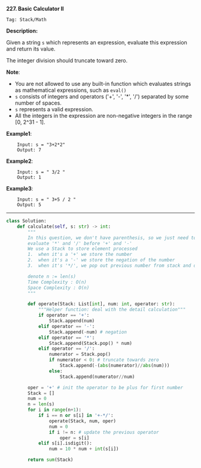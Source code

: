 **227. Basic Calculator II**

```Tag: Stack/Math```

**Description:**

Given a string ```s``` which represents an expression, evaluate this expression and return its value. 

The integer division should truncate toward zero.

**Note**: 

+ You are not allowed to use any built-in function which evaluates strings as mathematical expressions, such as ```eval()```
+ ```s``` consists of integers and operators ('+', '-', '*', '/') separated by some number of spaces.
+ ```s``` represents a valid expression.
+ All the integers in the expression are non-negative integers in the range [0, 2^31 - 1].

**Example1**:

        Input: s = "3+2*2"
        Output: 7

**Example2**:

        Input: s = " 3/2 "
        Output: 1
        
**Example3**:

        Input: s = " 3+5 / 2 "
        Output: 5

-----------

```python
class Solution:
    def calculate(self, s: str) -> int:
        """
        In this question, we don't have parenthesis, so we just need to
        evaluate '*' and '/' before '+' and '-'
        We use a Stack to store element processed
        1.  when it's a '+' we store the number
        2.  when it's a '-' we store the negation of the number
        3.  when it's '*/', we pop out previous number from stack and do operation accordingly

        denote n := len(s)
        Time Complexity : O(n)
        Space Complexity : O(n)
        """

        def operate(Stack: List[int], num: int, operator: str):
            """Helper function: deal with the detail calculation"""
            if operator == '+':
                Stack.append(num)
            elif operator == '-': 
                Stack.append(-num) # negation
            elif operator == '*':
                Stack.append(Stack.pop() * num)
            elif operator == '/':
                numerator = Stack.pop()
                if numerator < 0: # truncate towards zero
                    Stack.append(-(abs(numerator)//abs(num)))
                else:
                    Stack.append(numerator//num)

        oper = '+' # init the operator to be plus for first number
        Stack = []
        num = 0
        n = len(s)
        for i in range(n+1):
            if i == n or s[i] in '+-*/':
                operate(Stack, num, oper)
                num = 0
                if i != n: # update the previous operator
                    oper = s[i]
            elif s[i].isdigit():
                num = 10 * num + int(s[i])  

        return sum(Stack)     
```
